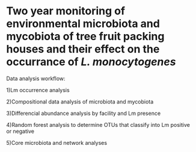 # Two year monitoring of environmental microbiota and mycobiota of tree fruit packing houses and their effect on the occurrance of <i>L. monocytogenes</i>

Data analysis workflow: 

1)Lm occurrence analysis 

2)Compositional data analysis of microbiota and mycobiota

3)Differencial abundance analysis by facility and Lm presence

4)Random forest analysis to determine OTUs that classify into Lm positive or negative

5)Core microbiota and network analyses
